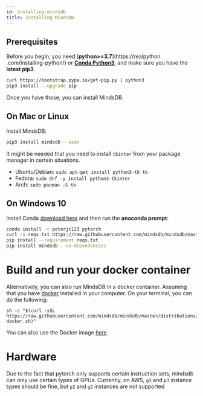 ```yaml
---
id: installing-mindsdb
title: Installing MindsDB
---
```


## Prerequisites

Before you begin, you need [**python>=3.7**](https://realpython
.com/installing-python/) or [**Conda Python3**](https://www.anaconda.com/download/), and make sure you have the **latest pip3**.

```bash
curl https://bootstrap.pypa.io/get-pip.py | python3
pip3 install --upgrade pip
```

Once you have those, you can install MindsDB.

## On Mac or Linux

Install MindsDB:

```bash
pip3 install mindsdb --user
```

It might be needed that you need to install `tkinter` from your package manager in certain situations.

- Ubuntu/Debian: `sudo apt-get install python3-tk tk`
- Fedora: `sudo dnf -y install python3-tkinter`
- Arch: `sudo pacman -S tk`

## On Windows 10

Install Conda [download here](https://www.anaconda.com/download/#windows)
and then run the **anaconda prompt**:

```bash
conda install -c peterjc123 pytorch
curl -o reqs.txt https://raw.githubusercontent.com/mindsdb/mindsdb/master/requirements-win.txt
pip install --requirement reqs.txt
pip install mindsdb --no-dependencies
```
# Build and run your docker container

Alternatively, you can also run MindsDB in a docker container. Assuming that you have [docker](https://docs.docker.com/install/) installed in your computer.
On your terminal, you can do the following:

```
sh -c "$(curl -sSL https://raw.githubusercontent.com/mindsdb/mindsdb/master/distributions/docker/build-docker.sh)"

```

You can also use the Docker image [here](https://github.com/mindsdb/mindsdb/tree/master/distributions/docker)

# Hardware

Due to the fact that pytorch only supports certain instruction sets, mindsdb can only use certain types of GPUs.
Currently, on AWS, `g3` and `p3` instance types should be fine, but `p2` and `g2` instances are not supported
